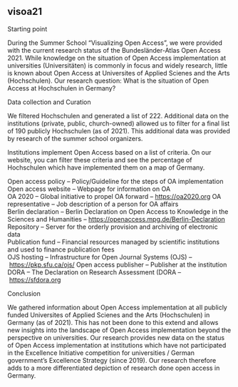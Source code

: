 ## visoa21
Starting point

During the Summer School “Visualizing Open Access”, we were provided with the current research status of the Bundesländer-Atlas Open Access 2021. While knowledge on the situation of Open Access implementation at universities (Universitäten) is commonly in focus and widely research, little is known about Open Access at Universites of Applied Scienes and the Arts (Hochschulen). Our research question: What is the situation of Open Access at Hochschulen in Germany? 

Data collection and Curation

We filtered Hochschulen and generated a list of 222. Additional data on the institutions (private, public, church-owned) allowed us to filter for a final list of 190 publicly Hochschulen (as of 2021). This additional data was provided by research of the summer school organizers. 

Institutions implement Open Access based on a list of criteria. On our website, you can filter these criteria and see the percentage of Hochschulen which have implemented them on a map of Germany. 

Open access policy – Policy/Guideline for the steps of OA implementation	
Open access website – Webpage for information on OA 	
OA 2020	– Global initiative to propel OA forward – https://oa2020.org
OA representative – Job description of a person for OA affairs	
Berlin declaration – Berlin Declaration on Open Access to Knowledge in the Sciences and Humanities – https://openaccess.mpg.de/Berlin-Declaration
Repository – Server for the orderly provision and archiving of electronic data	
Publication fund – Financial resources managed by scientific institutions and used to finance publication fees	
OJS hosting – Infrastructure for Open Journal Systems (OJS) – https://pkp.sfu.ca/ojs/
Open access publisher – Publisher at the institution	
DORA – The Declaration on Research Assessment (DORA – https://sfdora.org 

Conclusion 

We gathered information about Open Access implementation at all publicly funded Universites of Applied Scienes and the Arts (Hochschulen) in Germany (as of 2021). This has not been done to this extend and allows new insights into the landscape of Open Access implementation beyond the perspective on universities. Our research provides new data on the status of Open Access implementation at institutions which have not participated in the Excellence Initiative competition for universities / German government’s Excellence Strategy (since 2019). Our research therefore adds to a more differentiated depiction of research done open access in Germany. 
